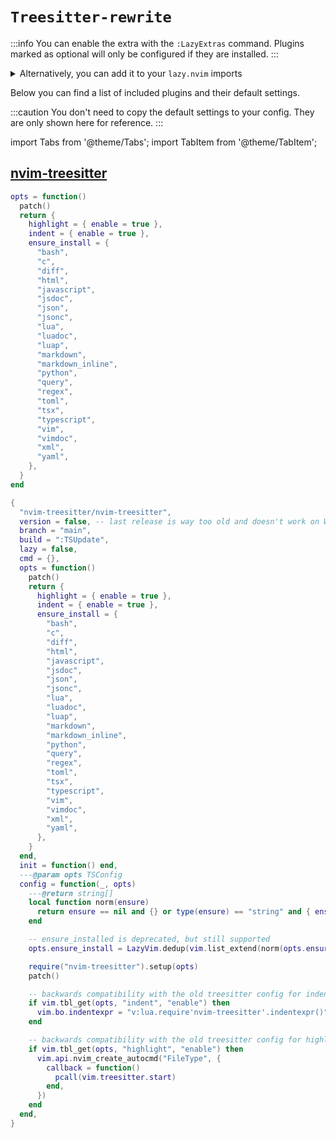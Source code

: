 # `Treesitter-rewrite`

<!-- plugins:start -->

:::info
You can enable the extra with the `:LazyExtras` command.
Plugins marked as optional will only be configured if they are installed.
:::

<details>
<summary>Alternatively, you can add it to your <code>lazy.nvim</code> imports</summary>

```lua title="lua/config/lazy.lua" {4}
require("lazy").setup({
  spec = {
    { "LazyVim/LazyVim", import = "lazyvim.plugins" },
    { import = "lazyvim.plugins.extras.ui.treesitter-rewrite" },
    { import = "plugins" },
  },
})
```

</details>

Below you can find a list of included plugins and their default settings.

:::caution
You don't need to copy the default settings to your config.
They are only shown here for reference.
:::

import Tabs from '@theme/Tabs';
import TabItem from '@theme/TabItem';

## [nvim-treesitter](https://github.com/nvim-treesitter/nvim-treesitter)

<Tabs>

<TabItem value="opts" label="Options">

```lua
opts = function()
  patch()
  return {
    highlight = { enable = true },
    indent = { enable = true },
    ensure_install = {
      "bash",
      "c",
      "diff",
      "html",
      "javascript",
      "jsdoc",
      "json",
      "jsonc",
      "lua",
      "luadoc",
      "luap",
      "markdown",
      "markdown_inline",
      "python",
      "query",
      "regex",
      "toml",
      "tsx",
      "typescript",
      "vim",
      "vimdoc",
      "xml",
      "yaml",
    },
  }
end
```

</TabItem>


<TabItem value="code" label="Full Spec">

```lua
{
  "nvim-treesitter/nvim-treesitter",
  version = false, -- last release is way too old and doesn't work on Windows
  branch = "main",
  build = ":TSUpdate",
  lazy = false,
  cmd = {},
  opts = function()
    patch()
    return {
      highlight = { enable = true },
      indent = { enable = true },
      ensure_install = {
        "bash",
        "c",
        "diff",
        "html",
        "javascript",
        "jsdoc",
        "json",
        "jsonc",
        "lua",
        "luadoc",
        "luap",
        "markdown",
        "markdown_inline",
        "python",
        "query",
        "regex",
        "toml",
        "tsx",
        "typescript",
        "vim",
        "vimdoc",
        "xml",
        "yaml",
      },
    }
  end,
  init = function() end,
  ---@param opts TSConfig
  config = function(_, opts)
    ---@return string[]
    local function norm(ensure)
      return ensure == nil and {} or type(ensure) == "string" and { ensure } or ensure
    end

    -- ensure_installed is deprecated, but still supported
    opts.ensure_install = LazyVim.dedup(vim.list_extend(norm(opts.ensure_install), norm(opts.ensure_installed)))

    require("nvim-treesitter").setup(opts)
    patch()

    -- backwards compatibility with the old treesitter config for indent
    if vim.tbl_get(opts, "indent", "enable") then
      vim.bo.indentexpr = "v:lua.require'nvim-treesitter'.indentexpr()"
    end

    -- backwards compatibility with the old treesitter config for highlight
    if vim.tbl_get(opts, "highlight", "enable") then
      vim.api.nvim_create_autocmd("FileType", {
        callback = function()
          pcall(vim.treesitter.start)
        end,
      })
    end
  end,
}
```

</TabItem>

</Tabs>

<!-- plugins:end -->
